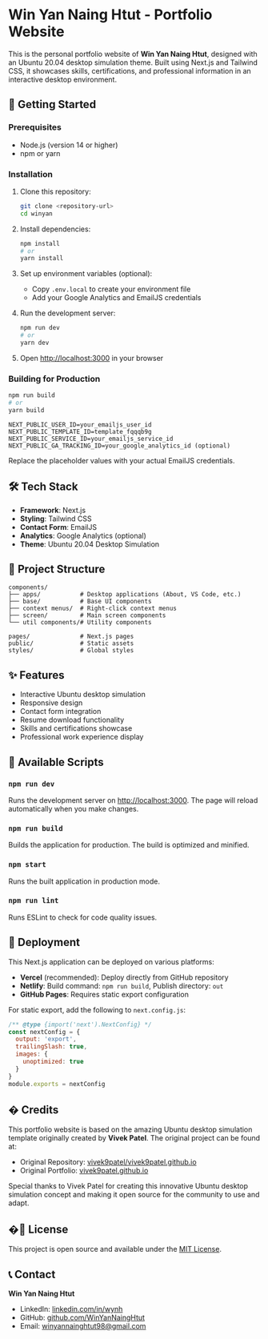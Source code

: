 # Win Yan Naing Htut - Portfolio Website

This is the personal portfolio website of **Win Yan Naing Htut**, designed with an Ubuntu 20.04 desktop simulation theme. Built using Next.js and Tailwind CSS, it showcases skills, certifications, and professional information in an interactive desktop environment.

## 🚀 Getting Started

### Prerequisites
- Node.js (version 14 or higher)
- npm or yarn

### Installation

1. Clone this repository:
   ```bash
   git clone <repository-url>
   cd winyan
   ```

2. Install dependencies:
   ```bash
   npm install
   # or
   yarn install
   ```

3. Set up environment variables (optional):
   - Copy `.env.local` to create your environment file
   - Add your Google Analytics and EmailJS credentials

4. Run the development server:
   ```bash
   npm run dev
   # or
   yarn dev
   ```

5. Open [http://localhost:3000](http://localhost:3000) in your browser

### Building for Production
```bash
npm run build
# or
yarn build
```

```env
NEXT_PUBLIC_USER_ID=your_emailjs_user_id
NEXT_PUBLIC_TEMPLATE_ID=template_fqqqb9g
NEXT_PUBLIC_SERVICE_ID=your_emailjs_service_id
NEXT_PUBLIC_GA_TRACKING_ID=your_google_analytics_id (optional)
```

Replace the placeholder values with your actual EmailJS credentials.

## 🛠️ Tech Stack

- **Framework**: Next.js
- **Styling**: Tailwind CSS
- **Contact Form**: EmailJS
- **Analytics**: Google Analytics (optional)
- **Theme**: Ubuntu 20.04 Desktop Simulation

## 📁 Project Structure

```
components/
├── apps/           # Desktop applications (About, VS Code, etc.)
├── base/           # Base UI components
├── context menus/  # Right-click context menus
├── screen/         # Main screen components
└── util components/# Utility components

pages/              # Next.js pages
public/             # Static assets
styles/             # Global styles
```

## ✨ Features

- Interactive Ubuntu desktop simulation
- Responsive design
- Contact form integration
- Resume download functionality
- Skills and certifications showcase
- Professional work experience display

## 📜 Available Scripts

### `npm run dev`
Runs the development server on [http://localhost:3000](http://localhost:3000).
The page will reload automatically when you make changes.

### `npm run build`
Builds the application for production. The build is optimized and minified.

### `npm start`
Runs the built application in production mode.

### `npm run lint`
Runs ESLint to check for code quality issues.

## 🚀 Deployment

This Next.js application can be deployed on various platforms:

- **Vercel** (recommended): Deploy directly from GitHub repository
- **Netlify**: Build command: `npm run build`, Publish directory: `out`
- **GitHub Pages**: Requires static export configuration

For static export, add the following to `next.config.js`:
```javascript
/** @type {import('next').NextConfig} */
const nextConfig = {
  output: 'export',
  trailingSlash: true,
  images: {
    unoptimized: true
  }
}
module.exports = nextConfig
```

## � Credits

This portfolio website is based on the amazing Ubuntu desktop simulation template originally created by **Vivek Patel**. The original project can be found at:
- Original Repository: [vivek9patel/vivek9patel.github.io](https://github.com/vivek9patel/vivek9patel.github.io)
- Original Portfolio: [vivek9patel.github.io](https://vivek9patel.github.io)

Special thanks to Vivek Patel for creating this innovative Ubuntu desktop simulation concept and making it open source for the community to use and adapt.

## �📝 License

This project is open source and available under the [MIT License](LICENSE).

## 📞 Contact

**Win Yan Naing Htut**
- LinkedIn: [linkedin.com/in/wynh](https://linkedin.com/in/wynh)
- GitHub: [github.com/WinYanNaingHtut](https://github.com/WinYanNaingHtut)
- Email: winyannainghtut98@gmail.com
